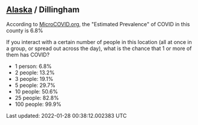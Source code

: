 
## [Alaska](/united-states/alaska) / Dillingham

According to [MicroCOVID.org](http://microcovid.org),
the "Estimated Prevalence" of COVID in this county is 6.8%

If you interact with a certain number of people in this location
(all at once in a group, or spread out across the day), what is the chance that
1 or more of them has COVID?

- 1 person: 6.8%
- 2 people: 13.2%
- 3 people: 19.1%
- 5 people: 29.7%
- 10 people: 50.6%
- 25 people: 82.8%
- 100 people: 99.9%

Last updated: 2022-01-28 00:38:12.002383 UTC
